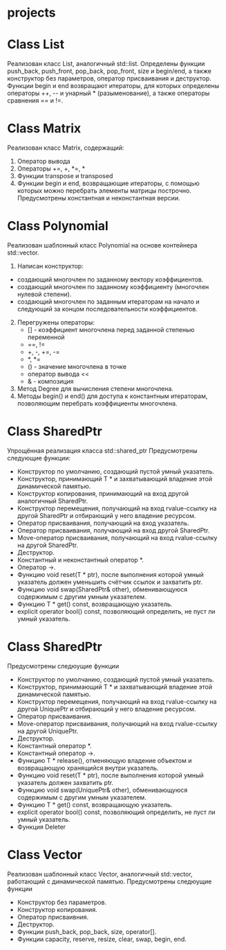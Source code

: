 # projects
# Class List
Реализован класс List, аналогичный std::list<int>. Определены функции push_back, push_front, pop_back, pop_front, size и begin/end, а также конструктор без параметров, оператор присваивания и деструктор. Функции begin и end возвращают итераторы, для которых определены операторы ++, -- и унарный * (разыменование), а также операторы сравнения == и !=.
 
# Class Matrix
 Реализован класс Matrix, содержащий:
1) Оператор вывода
2) Операторы +=, +, *=, *
3) Функции transpose и transposed
4) Функции begin и end, возвращающие итераторы, с помощью которых можно перебрать элементы матрицы построчно. Предусмотрены константная и неконстантная версии.
 
# Class Polynomial
Реализован шаблонный класс Polynomial на основе контейнера std::vector.
1. Написан конструктор:
  + создающий многочлен по заданному вектору коэффициентов.
   + создающий многочлен по заданному коэффициенту (многочлен нулевой степени).
   + создающий многочлен по заданным итераторам на начало и следующий за концом последовательности коэффициентов.
2. Перегружены операторы:
   + [] - коэффициент многочлена перед заданной степенью переменной 
   + ==, !=
   + +, -, +=, -=
   + *, *=
   + () - значение многочлена в точке
   + оператор вывода <<
   + & - композиция
3. Метод Degree для вычисления степени многочлена.
4. Методы begin() и end() для доступа к константным итераторам, позволяющим перебрать коэффициенты многочлена.
 
# Class SharedPtr
Упрощённая реализация класса std::shared_ptr<T>
Предусмотрены следующие функции:
   + Конструктор по умолчанию, создающий пустой умный указатель.
   + Конструктор, принимающий T * и захватывающий владение этой динамической памятью.
   + Конструктор копирования, принимающий на вход другой аналогичный SharedPtr.
   + Конструктор перемещения, получающий на вход rvalue-ссылку на другой SharedPtr и отбирающий у него владение ресурсом.
   + Оператор присваивания, получающий на вход указатель.
   + Оператор присваивания, получающий на вход другой SharedPtr.
   + Move-оператор присваивания, получающий на вход rvalue-ссылку на другой SharedPtr.
   + Деструктор.
   + Константный и неконстантный оператор *.
   + Оператор ->.
   + Функцию void reset(T * ptr), после выполнения которой умный указатель должен уменьшить счётчик ссылок и захватить ptr.
   + Функцию void swap(SharedPtr& other), обменивающуюся содержимым с другим умным указателем.
   + Функцию T * get() const, возвращающую указатель.
   + explicit operator bool() const, позволяющий определить, не пуст ли умный указатель.
 
# Class SharedPtr
Предусмотрены следюущие функции
   + Конструктор по умолчанию, создающий пустой умный указатель.
   + Конструктор, принимающий T * и захватывающий владение этой динамической памятью.
   + Конструктор перемещения, получающий на вход rvalue-ссылку на другой UniquePtr и отбирающий у него владение ресурсом.
   + Оператор присваивания.
   + Move-оператор присваивания, получающий на вход rvalue-ссылку на другой UniquePtr.
   + Деструктор.
   + Константный оператор *.
   + Константный оператор ->.
   + Функцию T * release(), отменяющую владение объектом и возвращающую хранящийся внутри указатель.
   + Функцию void reset(T * ptr), после выполнения которой умный указатель должен захватить ptr.
   + Функцию void swap(UniquePtr& other), обменивающуюся содержимым с другим умным указателем.
   + Функцию T * get() const, возвращающую указатель.
   + explicit operator bool() const, позволяющий определить, не пуст ли умный указатель. 
   + Функция Deleter

# Class Vector
Реализован шаблонный класс Vector, аналогичный std::vector<T>, работающий с динамической памятью.
Предусмотрены следюущие функции
   + Конструктор без параметров.
   + Конструктор копирования.
   + Оператор присваивния.
   + Деструктор.
   + Функции push_back, pop_back, size, operator[].
   + Функции capacity, reserve, resize, clear, swap, begin, end.

 
 
